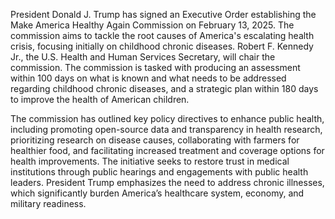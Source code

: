 President Donald J. Trump has signed an Executive Order establishing the Make America Healthy Again Commission on February 13, 2025. The commission aims to tackle the root causes of America's escalating health crisis, focusing initially on childhood chronic diseases. Robert F. Kennedy Jr., the U.S. Health and Human Services Secretary, will chair the commission. The commission is tasked with producing an assessment within 100 days on what is known and what needs to be addressed regarding childhood chronic diseases, and a strategic plan within 180 days to improve the health of American children.

The commission has outlined key policy directives to enhance public health, including promoting open-source data and transparency in health research, prioritizing research on disease causes, collaborating with farmers for healthier food, and facilitating increased treatment and coverage options for health improvements. The initiative seeks to restore trust in medical institutions through public hearings and engagements with public health leaders. President Trump emphasizes the need to address chronic illnesses, which significantly burden America’s healthcare system, economy, and military readiness.